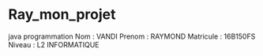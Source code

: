 # Ray_mon_projet
java programmation
Nom : VANDI
Prenom : RAYMOND
Matricule : 16B150FS
Niveau : L2 INFORMATIQUE
